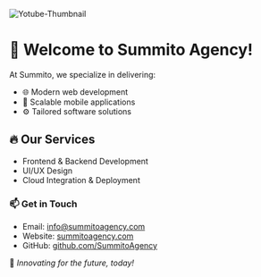 ![Yotube-Thumbnail](https://github.com/user-attachments/assets/76e89745-79e8-48ac-8ebe-727fe6b55b19)

# 👋 Welcome to Summito Agency!

At Summito, we specialize in delivering:
- 🌐 Modern web development
- 📱 Scalable mobile applications
- ⚙️ Tailored software solutions  

## 🔥 Our Services
- Frontend & Backend Development  
- UI/UX Design  
- Cloud Integration & Deployment  

### 📫 Get in Touch
- Email: info@summitoagency.com  
- Website: [summitoagency.com](https://summitoagency.com)  
- GitHub: [github.com/SummitoAgency](https://github.com/SummitoAgency)

🚀 *Innovating for the future, today!*
